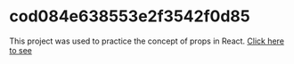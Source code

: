 # cod084e638553e2f3542f0d85

This project was used to practice the concept of props in React.
[Click here to see](https://dainty-frangollo-e3d0f8.netlify.app)

